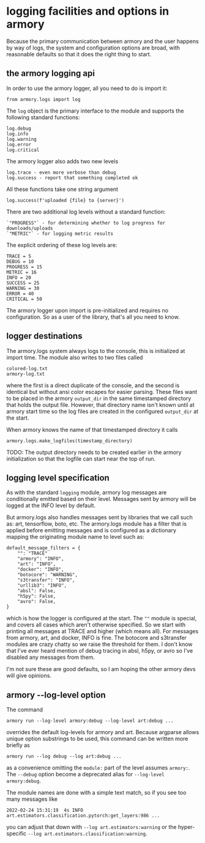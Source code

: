 # logging facilities and options in armory

Because the primary communication between armory and the user happens by way of logs,
the system and configuration options are broad, with reasonable defaults so that it does
the right thing to start.

## the armory logging api

In order to use the armory logger, all you need to do is import it:

    from armory.logs import log

The `log` object is the primary interface to the module and supports the following
standard functions:

    log.debug
    log.info
    log.warning
    log.error
    log.critical

The armory logger also adds two new levels

    log.trace - even more verbose than debug
    log.success - report that something completed ok

All these functions take one string argument

    log.success(f'uploaded {file} to {server}')

There are two additional log levels without a standard function:

    `"PROGRESS"` - for determining whether to log progress for downloads/uploads
    `"METRIC"` - for logging metric results

The explicit ordering of these log levels are:
```
TRACE = 5
DEBUG = 10
PROGRESS = 15
METRIC = 16
INFO = 20
SUCCESS = 25
WARNING = 30
ERROR = 40
CRITICAL = 50
```

The armory logger upon import is pre-initialized and requires no configuration. So as a
user of the library, that's all you need to know.

## logger destinations

The armory.logs system always logs to the console, this is initialized at import
time.  The module also writes to two files called

    colored-log.txt
    armory-log.txt

where the first is a direct duplicate of the console, and the second is identical
but without ansi color escapes for easier parsing. These files want to be
placed in the armory `output_dir` in the same timestamped directory that holds
the output file. However, that directory name isn't known until at armory start
time so the log files are created in the configured `output_dir` at the start.

When armory knows the name of that timestamped directory it calls

    armory.logs.make_logfiles(timestamp_directory)

TODO: The output directory needs to be created earlier in the armory initialization
so that the logfile can start near the top of run.

## logging level specification

As with the standard `logging` module, armory log messages are conditionally emitted
based on their level. Messages sent by armory will be logged at the INFO level
by default.

But armory.logs also handles messages sent by libraries that we call such as: art,
tensorflow, boto, etc. The armory.logs module has a filter that is applied before
emitting messages and is configured as a dictionary mapping the originating module name
to level such as:

    default_message_filters = {
        "": "TRACE"
        "armory": "INFO",
        "art": "INFO",
        "docker": "INFO",
        "botocore": "WARNING",
        "s3transfer": "INFO",
        "urllib3": "INFO",
        "absl": False,
        "h5py": False,
        "avro": False,
    }

which is how the logger is configured at the start. The `""` module is special, and
covers all cases which aren't otherwise specified. So we start with printing all
messages at TRACE and higher (which means all). For messages from armory, art, and
docker, INFO is fine. The botocore and s3transfer modules are crazy chatty so we raise
the threshold for them. I don't know that I've ever heard mention of debug tracing in
absl, h5py, or avro so I've disabled any messages from them.

I'm not sure these are good defaults, so I am hoping the other armory devs will
give opinions.

## armory --log-level option

The command

    armory run --log-level armory:debug --log-level art:debug ...

overrides the default log-levels for armory and art.  Because argparse allows
unique option substrings to be used, this command can be written more briefly
as

    armory run --log debug --log art:debug ...

as a convenience omitting the `module:` part of the level assumes `armory:`.
The `--debug` option become a deprecated alias for `--log-level armory:debug`.

The module names are done with a simple text match, so if you see too many messages
like

    2022-02-24 15:31:19  4s INFO     art.estimators.classification.pytorch:get_layers:986 ...

you can adjust that down with `--log art.estimators:warning` or the hyper-specific
`--log art.estimators.classification:warning`.
